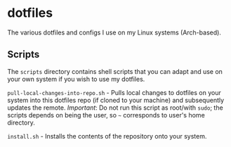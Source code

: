 # dotfiles

The various dotfiles and configs I use on my Linux systems (Arch-based).

## Scripts

The `scripts` directory contains shell scripts that you can adapt and use on your own system if you wish to use my dotfiles.

`pull-local-changes-into-repo.sh` - Pulls local changes to dotfiles on your system into this dotfiles repo (if cloned to your machine) and subsequently updates the remote.
_Important_: Do not run this script as root/with `sudo`; the scripts depends on being the user, so `~` corresponds to user's home directory.

`install.sh` - Installs the contents of the repository onto your system.
